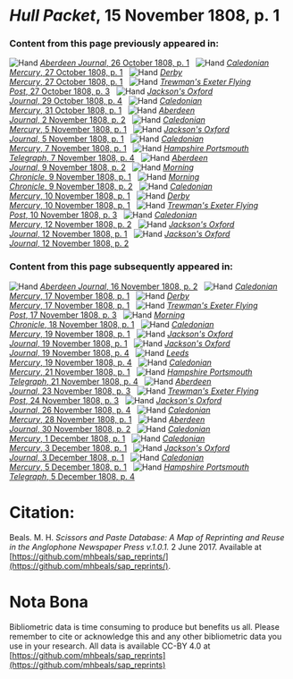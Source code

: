 # *Hull Packet*, 15 November 1808, p. 1  
  
### Content from this page previously appeared in:  
![Hand](http://scissorsandpaste.net/wp-content/uploads/2017/06/smallhandpointer.png) [*Aberdeen Journal*, 26 October 1808, p. 1](https://mhbeals.github.io/sap_html/Aberdeen-Journal/Aberdeen-Journal-26-October-1808-p-1)  
![Hand](http://scissorsandpaste.net/wp-content/uploads/2017/06/smallhandpointer.png) [*Caledonian Mercury*, 27 October 1808, p. 1](https://mhbeals.github.io/sap_html/Caledonian-Mercury/Caledonian-Mercury-27-October-1808-p-1)  
![Hand](http://scissorsandpaste.net/wp-content/uploads/2017/06/smallhandpointer.png) [*Derby Mercury*, 27 October 1808, p. 1](https://mhbeals.github.io/sap_html/Derby-Mercury/Derby-Mercury-27-October-1808-p-1)  
![Hand](http://scissorsandpaste.net/wp-content/uploads/2017/06/smallhandpointer.png) [*Trewman's Exeter Flying Post*, 27 October 1808, p. 3](https://mhbeals.github.io/sap_html/Trewman's-Exeter-Flying-Post/Trewman's-Exeter-Flying-Post-27-October-1808-p-3)  
![Hand](http://scissorsandpaste.net/wp-content/uploads/2017/06/smallhandpointer.png) [*Jackson's Oxford Journal*, 29 October 1808, p. 4](https://mhbeals.github.io/sap_html/Jackson's-Oxford-Journal/Jackson's-Oxford-Journal-29-October-1808-p-4)  
![Hand](http://scissorsandpaste.net/wp-content/uploads/2017/06/smallhandpointer.png) [*Caledonian Mercury*, 31 October 1808, p. 1](https://mhbeals.github.io/sap_html/Caledonian-Mercury/Caledonian-Mercury-31-October-1808-p-1)  
![Hand](http://scissorsandpaste.net/wp-content/uploads/2017/06/smallhandpointer.png) [*Aberdeen Journal*, 2 November 1808, p. 2](https://mhbeals.github.io/sap_html/Aberdeen-Journal/Aberdeen-Journal-2-November-1808-p-2)  
![Hand](http://scissorsandpaste.net/wp-content/uploads/2017/06/smallhandpointer.png) [*Caledonian Mercury*, 5 November 1808, p. 1](https://mhbeals.github.io/sap_html/Caledonian-Mercury/Caledonian-Mercury-5-November-1808-p-1)  
![Hand](http://scissorsandpaste.net/wp-content/uploads/2017/06/smallhandpointer.png) [*Jackson's Oxford Journal*, 5 November 1808, p. 1](https://mhbeals.github.io/sap_html/Jackson's-Oxford-Journal/Jackson's-Oxford-Journal-5-November-1808-p-1)  
![Hand](http://scissorsandpaste.net/wp-content/uploads/2017/06/smallhandpointer.png) [*Caledonian Mercury*, 7 November 1808, p. 1](https://mhbeals.github.io/sap_html/Caledonian-Mercury/Caledonian-Mercury-7-November-1808-p-1)  
![Hand](http://scissorsandpaste.net/wp-content/uploads/2017/06/smallhandpointer.png) [*Hampshire Portsmouth Telegraph*, 7 November 1808, p. 4](https://mhbeals.github.io/sap_html/Hampshire-Portsmouth-Telegraph/Hampshire-Portsmouth-Telegraph-7-November-1808-p-4)  
![Hand](http://scissorsandpaste.net/wp-content/uploads/2017/06/smallhandpointer.png) [*Aberdeen Journal*, 9 November 1808, p. 2](https://mhbeals.github.io/sap_html/Aberdeen-Journal/Aberdeen-Journal-9-November-1808-p-2)  
![Hand](http://scissorsandpaste.net/wp-content/uploads/2017/06/smallhandpointer.png) [*Morning Chronicle*, 9 November 1808, p. 1](https://mhbeals.github.io/sap_html/Morning-Chronicle/Morning-Chronicle-9-November-1808-p-1)  
![Hand](http://scissorsandpaste.net/wp-content/uploads/2017/06/smallhandpointer.png) [*Morning Chronicle*, 9 November 1808, p. 2](https://mhbeals.github.io/sap_html/Morning-Chronicle/Morning-Chronicle-9-November-1808-p-2)  
![Hand](http://scissorsandpaste.net/wp-content/uploads/2017/06/smallhandpointer.png) [*Caledonian Mercury*, 10 November 1808, p. 1](https://mhbeals.github.io/sap_html/Caledonian-Mercury/Caledonian-Mercury-10-November-1808-p-1)  
![Hand](http://scissorsandpaste.net/wp-content/uploads/2017/06/smallhandpointer.png) [*Derby Mercury*, 10 November 1808, p. 1](https://mhbeals.github.io/sap_html/Derby-Mercury/Derby-Mercury-10-November-1808-p-1)  
![Hand](http://scissorsandpaste.net/wp-content/uploads/2017/06/smallhandpointer.png) [*Trewman's Exeter Flying Post*, 10 November 1808, p. 3](https://mhbeals.github.io/sap_html/Trewman's-Exeter-Flying-Post/Trewman's-Exeter-Flying-Post-10-November-1808-p-3)  
![Hand](http://scissorsandpaste.net/wp-content/uploads/2017/06/smallhandpointer.png) [*Caledonian Mercury*, 12 November 1808, p. 2](https://mhbeals.github.io/sap_html/Caledonian-Mercury/Caledonian-Mercury-12-November-1808-p-2)  
![Hand](http://scissorsandpaste.net/wp-content/uploads/2017/06/smallhandpointer.png) [*Jackson's Oxford Journal*, 12 November 1808, p. 1](https://mhbeals.github.io/sap_html/Jackson's-Oxford-Journal/Jackson's-Oxford-Journal-12-November-1808-p-1)  
![Hand](http://scissorsandpaste.net/wp-content/uploads/2017/06/smallhandpointer.png) [*Jackson's Oxford Journal*, 12 November 1808, p. 2](https://mhbeals.github.io/sap_html/Jackson's-Oxford-Journal/Jackson's-Oxford-Journal-12-November-1808-p-2)  
  
### Content from this page subsequently appeared in:  
![Hand](http://scissorsandpaste.net/wp-content/uploads/2017/06/smallhandpointer.png) [*Aberdeen Journal*, 16 November 1808, p. 2](https://mhbeals.github.io/sap_html/Aberdeen-Journal/Aberdeen-Journal-16-November-1808-p-2)  
![Hand](http://scissorsandpaste.net/wp-content/uploads/2017/06/smallhandpointer.png) [*Caledonian Mercury*, 17 November 1808, p. 1](https://mhbeals.github.io/sap_html/Caledonian-Mercury/Caledonian-Mercury-17-November-1808-p-1)  
![Hand](http://scissorsandpaste.net/wp-content/uploads/2017/06/smallhandpointer.png) [*Derby Mercury*, 17 November 1808, p. 1](https://mhbeals.github.io/sap_html/Derby-Mercury/Derby-Mercury-17-November-1808-p-1)  
![Hand](http://scissorsandpaste.net/wp-content/uploads/2017/06/smallhandpointer.png) [*Trewman's Exeter Flying Post*, 17 November 1808, p. 3](https://mhbeals.github.io/sap_html/Trewman's-Exeter-Flying-Post/Trewman's-Exeter-Flying-Post-17-November-1808-p-3)  
![Hand](http://scissorsandpaste.net/wp-content/uploads/2017/06/smallhandpointer.png) [*Morning Chronicle*, 18 November 1808, p. 1](https://mhbeals.github.io/sap_html/Morning-Chronicle/Morning-Chronicle-18-November-1808-p-1)  
![Hand](http://scissorsandpaste.net/wp-content/uploads/2017/06/smallhandpointer.png) [*Caledonian Mercury*, 19 November 1808, p. 1](https://mhbeals.github.io/sap_html/Caledonian-Mercury/Caledonian-Mercury-19-November-1808-p-1)  
![Hand](http://scissorsandpaste.net/wp-content/uploads/2017/06/smallhandpointer.png) [*Jackson's Oxford Journal*, 19 November 1808, p. 1](https://mhbeals.github.io/sap_html/Jackson's-Oxford-Journal/Jackson's-Oxford-Journal-19-November-1808-p-1)  
![Hand](http://scissorsandpaste.net/wp-content/uploads/2017/06/smallhandpointer.png) [*Jackson's Oxford Journal*, 19 November 1808, p. 4](https://mhbeals.github.io/sap_html/Jackson's-Oxford-Journal/Jackson's-Oxford-Journal-19-November-1808-p-4)  
![Hand](http://scissorsandpaste.net/wp-content/uploads/2017/06/smallhandpointer.png) [*Leeds Mercury*, 19 November 1808, p. 4](https://mhbeals.github.io/sap_html/Leeds-Mercury/Leeds-Mercury-19-November-1808-p-4)  
![Hand](http://scissorsandpaste.net/wp-content/uploads/2017/06/smallhandpointer.png) [*Caledonian Mercury*, 21 November 1808, p. 1](https://mhbeals.github.io/sap_html/Caledonian-Mercury/Caledonian-Mercury-21-November-1808-p-1)  
![Hand](http://scissorsandpaste.net/wp-content/uploads/2017/06/smallhandpointer.png) [*Hampshire Portsmouth Telegraph*, 21 November 1808, p. 4](https://mhbeals.github.io/sap_html/Hampshire-Portsmouth-Telegraph/Hampshire-Portsmouth-Telegraph-21-November-1808-p-4)  
![Hand](http://scissorsandpaste.net/wp-content/uploads/2017/06/smallhandpointer.png) [*Aberdeen Journal*, 23 November 1808, p. 3](https://mhbeals.github.io/sap_html/Aberdeen-Journal/Aberdeen-Journal-23-November-1808-p-3)  
![Hand](http://scissorsandpaste.net/wp-content/uploads/2017/06/smallhandpointer.png) [*Trewman's Exeter Flying Post*, 24 November 1808, p. 3](https://mhbeals.github.io/sap_html/Trewman's-Exeter-Flying-Post/Trewman's-Exeter-Flying-Post-24-November-1808-p-3)  
![Hand](http://scissorsandpaste.net/wp-content/uploads/2017/06/smallhandpointer.png) [*Jackson's Oxford Journal*, 26 November 1808, p. 4](https://mhbeals.github.io/sap_html/Jackson's-Oxford-Journal/Jackson's-Oxford-Journal-26-November-1808-p-4)  
![Hand](http://scissorsandpaste.net/wp-content/uploads/2017/06/smallhandpointer.png) [*Caledonian Mercury*, 28 November 1808, p. 1](https://mhbeals.github.io/sap_html/Caledonian-Mercury/Caledonian-Mercury-28-November-1808-p-1)  
![Hand](http://scissorsandpaste.net/wp-content/uploads/2017/06/smallhandpointer.png) [*Aberdeen Journal*, 30 November 1808, p. 2](https://mhbeals.github.io/sap_html/Aberdeen-Journal/Aberdeen-Journal-30-November-1808-p-2)  
![Hand](http://scissorsandpaste.net/wp-content/uploads/2017/06/smallhandpointer.png) [*Caledonian Mercury*, 1 December 1808, p. 1](https://mhbeals.github.io/sap_html/Caledonian-Mercury/Caledonian-Mercury-1-December-1808-p-1)  
![Hand](http://scissorsandpaste.net/wp-content/uploads/2017/06/smallhandpointer.png) [*Caledonian Mercury*, 3 December 1808, p. 1](https://mhbeals.github.io/sap_html/Caledonian-Mercury/Caledonian-Mercury-3-December-1808-p-1)  
![Hand](http://scissorsandpaste.net/wp-content/uploads/2017/06/smallhandpointer.png) [*Jackson's Oxford Journal*, 3 December 1808, p. 1](https://mhbeals.github.io/sap_html/Jackson's-Oxford-Journal/Jackson's-Oxford-Journal-3-December-1808-p-1)  
![Hand](http://scissorsandpaste.net/wp-content/uploads/2017/06/smallhandpointer.png) [*Caledonian Mercury*, 5 December 1808, p. 1](https://mhbeals.github.io/sap_html/Caledonian-Mercury/Caledonian-Mercury-5-December-1808-p-1)  
![Hand](http://scissorsandpaste.net/wp-content/uploads/2017/06/smallhandpointer.png) [*Hampshire Portsmouth Telegraph*, 5 December 1808, p. 4](https://mhbeals.github.io/sap_html/Hampshire-Portsmouth-Telegraph/Hampshire-Portsmouth-Telegraph-5-December-1808-p-4)  


# Citation: 

Beals. M. H. *Scissors and Paste Database: A Map of Reprinting and Reuse in the Anglophone Newspaper Press v.1.0.1.* 2 June 2017. Available at [https://github.com/mhbeals/sap_reprints/](https://github.com/mhbeals/sap_reprints/). 

# Nota Bona

Bibliometric data is time consuming to produce but benefits us all. Please remember to cite or acknowledge this and any other bibliometric data you use in your research. All data is available CC-BY 4.0 at [https://github.com/mhbeals/sap_reprints](https://github.com/mhbeals/sap_reprints)